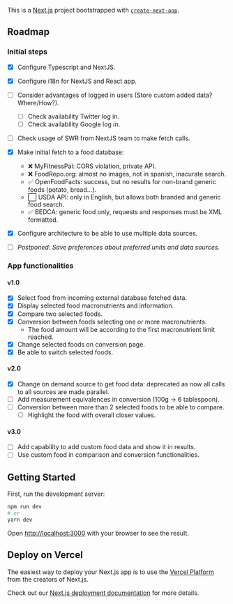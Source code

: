 This is a [Next.js](https://nextjs.org/) project bootstrapped with [`create-next-app`](https://github.com/vercel/next.js/tree/canary/packages/create-next-app).

## Roadmap

### Initial steps

- [x] Configure Typescript and NextJS.
- [x] Configure i18n for NextJS and React app.
- [ ] Consider advantages of logged in users (Store custom added data? Where/How?).

  - [ ] Check availability Twitter log in.
  - [ ] Check availability Google log in.

- [ ] Check usage of SWR from NextJS team to make fetch calls.
- [x] Make initial fetch to a food database:
  - :x: MyFitnessPal: CORS violation, private API.
  - :x: FoodRepo.org: almost no images, not in spanish, inacurate search.
  - :white_check_mark: OpenFoodFacts: success, but no results for non-brand generic foods (potato, bread...).
  - :white_large_square: USDA API: only in English, but allows both branded and generic food search.
  - :white_check_mark: BEDCA: generic food only, requests and responses must be XML formatted.
- [x] Configure architecture to be able to use multiple data sources.
- [ ] _Postponed: Save preferences about preferred units and data sources._

### App functionalities

#### v1.0

- [x] Select food from incoming external database fetched data.
- [x] Display selected food macronutrients and information.
- [x] Compare two selected foods.
- [x] Conversion between foods selecting one or more macronutrients.
  - The food amount will be according to the first macronutrient limit reached.
- [x] Change selected foods on conversion page.
- [x] Be able to switch selected foods.

#### v2.0

- [x] Change on demand source to get food data: deprecated as now all calls to all sources are made parallel.
- [ ] Add measurement equivalences in conversion (100g -> 6 tablespoon).
- [ ] Conversion between more than 2 selected foods to be able to compare.
  - [ ] Highlight the food with overall closer values.

#### v3.0

- [ ] Add capability to add custom food data and show it in results.
- [ ] Use custom food in comparison and conversion functionalities.

## Getting Started

First, run the development server:

```bash
npm run dev
# or
yarn dev
```

Open [http://localhost:3000](http://localhost:3000) with your browser to see the result.

## Deploy on Vercel

The easiest way to deploy your Next.js app is to use the [Vercel Platform](https://vercel.com/new?utm_medium=default-template&filter=next.js&utm_source=create-next-app&utm_campaign=create-next-app-readme) from the creators of Next.js.

Check out our [Next.js deployment documentation](https://nextjs.org/docs/deployment) for more details.

